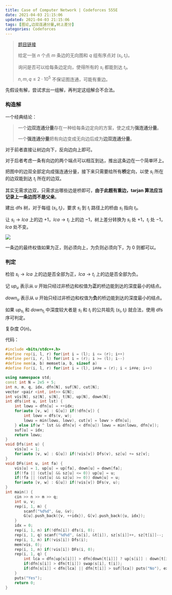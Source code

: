 ```yaml
---
title: Case of Computer Network | Codeforces 555E
date: 2021-04-03 21:15:06
updated: 2021-04-03 21:15:06
tags: [图论,边双连通分量,树上差分]
categories: Codeforces
---
```

> [题目链接](https://codeforces.com/contest/555/problem/E)
>
> 给定一张 $n$ 个点 $m$ 条边的无向图和 $q$ 组有序点对 $(s_i,t_i)$。
>
> 询问是否可以给每条边定向，使得所有的 $s_i$ 都能到达 $t_i$。
>
> $n,m,q \le 2 \cdot 10^5$ 不保证图连通，可能有重边。

先假设有解，尝试求出一组解，再判定这组解合不合法。

### 构造解

一个经典结论：

> 一个**边双连通分量**存在一种给每条边定向的方案，使之成为**强连通分量**。
>
> 一个**强连通分量**把有向边变成无向边后成为**边双连通分量**。

对于前者直接让树边向下，反向边向上即可。

对于后者考虑一条有向边的两个端点可以相互到达，推出这条边在一个简单环上。

把图中的边双全部定向成强连通分量，接下来只需要给所有**桥**定向，以使 $s_i$ 所在的边双能到达 $t_i$ 所在的边双。

其实无需求边双，只需求出哪些边是桥即可，**由于此题有重边，tarjan 算法应当记录上一条边而不是父亲**。 

建出 dfs 树，对于每组 $(s_i,t_i)$，要求 $s_i$ 到 $t_i$ 路径上的桥由 $s_i$ 指向 $t_i$。

让 $s_i \rightarrow lca$ 上的边 $+1$，$lca \rightarrow t_i$ 上的边 $-1$，树上差分转换为 $s_i$ 处 $+1$，$t_i$ 处 $-1$，$lca$ 处不变。

![](https://i.loli.net/2021/04/03/t6zWCK1xuaEgcb5.png)

一条边的最终权值如果为正，则必须向上，为负则必须向下，为 $0$ 则都可以。

### 判定

检验 $s_i \rightarrow lca$ 上的边是否全部为正，$lca \rightarrow t_i$ 上的边是否全部为负。

记 $up_u$ 表示从 $u$ 开始只经过非桥边和权值为**正**的桥边能到达的深度最小的结点。

$down_u$ 表示从 $u$ 开始只经过非桥边和权值为**负**的桥边能到达的深度最小的结点。

如果 $up_{s_i}$ 和 $down_{t_i}$ 中深度较大者是 $s_i$ 和 $t_i$ 的公共祖先 $(s_i,t_i)$ 就合法，使用 dfs 序可判定。

复杂度 $O(n)$。

代码：

```cpp
#include <bits/stdc++.h>
#define rep(i, l, r) for(int i = (l); i <= (r); i++)
#define per(i, r, l) for(int i = (r); i >= (l); i--)
#define mem(a, b) memset(a, b, sizeof a)
#define For(i, l, r) for(int i = (l), i##e = (r); i < i##e; i++)

using namespace std;
const int N = 2e5 + 5;
int n, m, q, idx, dfn[N], suf[N], cut[N];
vector <pair <int, int>> G[N];
int vis[N], sz[N], s[N], t[N], up[N], down[N];
int dfs(int u, int lst) {
    int lowu = dfn[u] = ++idx;
    for(auto [v, w] : G[u]) if(!dfn[v]) {
        int lowv = dfs(v, w);
        lowu = min(lowu, lowv), cut[v] = lowv > dfn[u];
    } else if(w ^ lst && dfn[v] < dfn[u]) lowu = min(lowu, dfn[v]);
    suf[u] = idx;
    return lowu;
}
void Dfs(int u) {
    vis[u] = 1;
    for(auto [v, w] : G[u]) if(!vis[v]) Dfs(v), sz[u] += sz[v];
}
void DFs(int u, int fa) {
    vis[u] = 1, up[u] = up[fa], down[u] = down[fa];
    if(!fa || (cut[u] && sz[u] <= 0)) up[u] = u;
    if(!fa || (cut[u] && sz[u] >= 0)) down[u] = u;
    for(auto [v, w] : G[u]) if(!vis[v]) DFs(v, u);
}
int main() {
    cin >> n >> m >> q; 
    int u, v;
    rep(i, 1, m) {
        scanf("%d%d", &u, &v);
        G[u].push_back({v, ++idx}), G[v].push_back({u, idx});
    }
    idx = 0;
    rep(i, 1, n) if(!dfn[i]) dfs(i, 0);
    rep(i, 1, q) scanf("%d%d", &s[i], &t[i]), sz[s[i]]++, sz[t[i]]--;
    rep(i, 1, n) if(!vis[i]) Dfs(i);
    mem(vis, 0);
    rep(i, 1, n) if(!vis[i]) DFs(i, 0);
    rep(i, 1, q) {
        int lca = dfn[up[s[i]]] > dfn[down[t[i]]] ? up[s[i]] : down[t[i]];
        if(dfn[s[i]] > dfn[t[i]]) swap(s[i], t[i]);
        if(dfn[s[i]] < dfn[lca] || dfn[t[i]] > suf[lca]) puts("No"), exit(0);
    }
    puts("Yes");
    return 0;
}
```